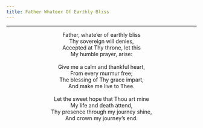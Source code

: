 ```yaml
---
title: Father Whateer Of Earthly Bliss
---
```


---
<center>
Father, whate’er of earthly bliss<br/>
Thy sovereign will denies,<br/>
Accepted at Thy throne, let this<br/>
My humble prayer, arise:<br/>
<br/>
Give me a calm and thankful heart,<br/>
From every murmur free;<br/>
The blessing of Thy grace impart,<br/>
And make me live to Thee.<br/>
<br/>
Let the sweet hope that Thou art mine<br/>
My life and death attend,<br/>
Thy presence through my journey shine,<br/>
And crown my journey’s end.
</center>